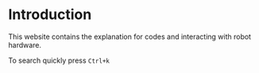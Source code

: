 # Introduction

This website contains the explanation for codes and interacting with robot hardware.

To search quickly press
`Ctrl+k`

```{tableofcontents}
```
